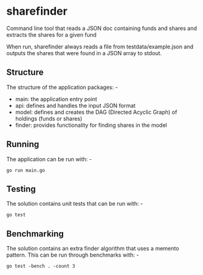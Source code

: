 # sharefinder

Command line tool that reads a JSON doc containing funds and shares and extracts the shares for a given fund

When run, sharefinder always reads a file from testdata/example.json and outputs the shares that were found
in a JSON array to stdout.

## Structure

The structure of the application packages: -

- main: the application entry point
- api: defines and handles the input JSON format
- model: defines and creates the DAG (Directed Acyclic Graph) of holdings (funds or shares)
- finder: provides functionality for finding shares in the model

## Running

The application can be run with: -

    go run main.go

## Testing

The solution contains unit tests that can be run with: -

    go test

## Benchmarking

The solution contains an extra finder algorithm that uses a memento pattern. This can be run through benchmarks with: -

    go test -bench . -count 3
